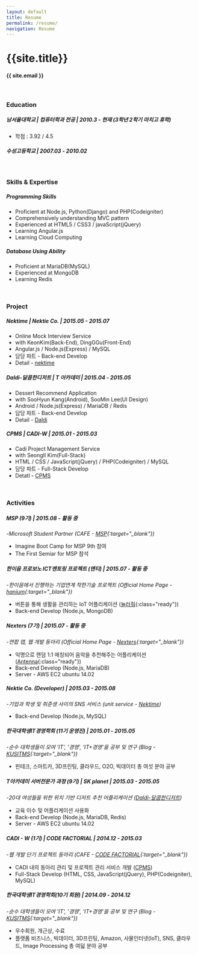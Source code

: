 ```yaml
---
layout: default
title: Resume
permalink: /resume/
navigation: Resume
---
```


# {{site.title}}

#### {{ site.email }}

<br>

<h3 class="section">Education</h3>

##### 남서울대학교 | 컴퓨터학과 전공 | 2010.3 - 현재 (3학년 2학기 마치고 휴학)
- 학점 : 3.92 / 4.5

##### 수성고등학교 | 2007.03 - 2010.02

<br>

<h3 class="section">Skills &amp; Expertise</h3>

##### Programming Skills
- Proficient at Node.js, Python(Django) and PHP(Codeigniter)
- Comprehensively understanding MVC pattern
- Experienced at HTML5 / CSS3 / javaScript(jQuery)
- Learning Angular.js
- Learning Cloud Computing

##### Database Using Ability
- Proficient at MariaDB(MySQL)
- Experienced at MongoDB
- Learning Redis

<br>

<h3 class="section">Project</h3>

##### **Nektime | Nektie Co. | 2015.05 - 2015.07**
- Online Mock Interview Service
- with KeonKim(Back-End), DingGGu(Front-End)
- Angular.js / Node.js(Express) / MySQL
- 담당 파트 - Back-end Develop
- Detail - [nektime]({{site.url}}/works/nektime/)

##### **Daldi-달콤한디저트 | T 아카데미 | 2015.04 - 2015.05**
- Dessert Recommend Application
- with SooHyun Kang(Android), SooMin Lee(UI Design)
- Android / Node.js(Express) / MariaDB / Redis
- 담당 파트 - Back-end Develop
- Detail - [Daldi]({{site.url}}/works/daldi/)

##### **CPMS | CADI-W | 2015.01 - 2015.03**
- Cadi Project Management Service
- with SeongIl Kim(Full-Stack)
- HTML / CSS / JavaScript(jQuery) / PHP(Codeigniter) / MySQL
- 담당 파트 - Full-Stack Develop
- Detatl - [CPMS]({{site.url}}/works/cpms/)

<br>

<h3 class="section">Activities</h3>

##### **MSP (9기)** | 2015.08 - 활동 중
-*Microsoft Student Partner (CAFE - [MSP](http://cafe.naver.com/mspforever){:target="_blank"})*

- Imagine Boot Camp for MSP 9th 참여
- The First Semiar for MSP 참석

##### **한이음 프로보노 ICT멘토링 프로젝트 (멘티)** | 2015.07 - 활동 중
-*한이음에서 진행하는 기업연계 착한기술 프로젝트 (Official Home Page - [hanium](http://www.hanium.or.kr/portal/index.do){:target="_blank"})*

- 버튼을 통해 생활을 관리하는 IoT 어플리케이션 ([눌러줘](#){:class="ready"})
- Back-end Develop (Node.js, MongoDB)

##### **Nexters (7기)** | 2015.07 - 활동 중
-*연합 앱, 웹 개발 동아리 (Official Home Page - [Nexters](http://teamnexters.com/){:target="_blank"})*

- 익명으로 랜덤 1:1 매칭되어 음악을 추천해주는 어플리케이션 ([Antenna](#){:class="ready"})
- Back-end Develop (Node.js, MariaDB)
- Server - AWS EC2 ubuntu 14.02

##### **Nektie Co. (Developer)** | 2015.03 - 2015.08
-*기업과 학생 및 취준생 사이의 SNS 서비스 (unit service - [Nektime]({{site.url}}/works/nektime/))*

- Back-end Develop (Node.js, MySQL)

##### **한국대학생IT경영학회 (11기 운영진)** | 2015.01 - 2015.05
-*순수 대학생들이 모여 'IT', '경영', 'IT+경영'을 공부 및 연구 (Blog - [KUSITMS](http://kusitms.tistory.com/){:target="_blank"})*

- 핀테크, 스마트카, 3D프린팅, 클라우드, O2O, 빅데이터 총 여섯 분야 공부

##### **T아카데미 서버전문가 과정 (9기)** | SK planet | 2015.03 - 2015.05
-*20대 여성들을 위한 위치 기반 디저트 추천 어플리케이션 ([Daldi-달콤한디저트]({{site.url}}/works/daldi/))*

- 교육 이수 및 어플리케이션 사용화
- Back-end Develop (Node.js, MariaDB, Redis)
- Server - AWS EC2 ubuntu 14.02

##### **CADI - W (1기)** | CODE FACTORIAL | 2014.12 - 2015.03
-*웹 개발 단기 프로젝트 동아리 (CAFE - [CODE FACTORIAL](http://cafe.naver.com/codefactorial){:target="_blank"})*

- CADI 내의 동아리 관리 및 프로젝트 관리 서비스 개발 ([CPMS]({{site.url}}/works/cpms/))
- Full-Stack Develop (HTML, CSS, JavaScript(jQuery), PHP(Codeigniter), MySQL)

##### **한국대학생IT경영학회(10기 회원)** | 2014.09 - 2014.12
-*순수 대학생들이 모여 'IT', '경영', 'IT+경영'을 공부 및 연구 (Blog - [KUSITMS](http://kusitms.tistory.com/){:target="_blank"})*

- 우수회원, 개근상, 수료
- 플랫폼 비즈니스, 빅데이터, 3D프린팅, Amazon, 사물인터넷(IoT), SNS, 클라우드, Image Processing 총 여덟 분야 공부